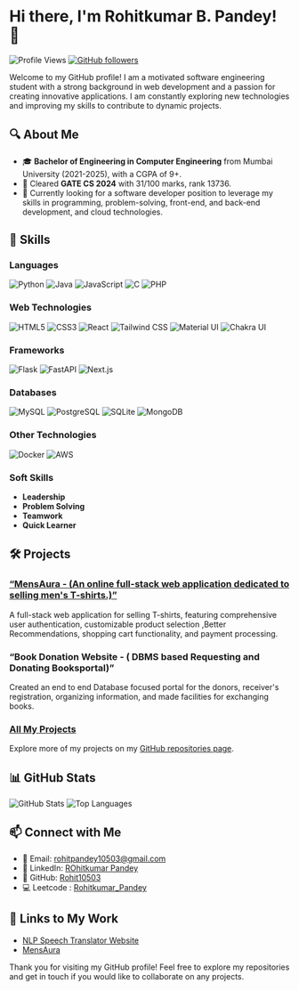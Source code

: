 # Hi there, I'm Rohitkumar B. Pandey! 👋

![Profile Views](https://komarev.com/ghpvc/?username=Rohit10503&color=blueviolet)
[![GitHub followers](https://img.shields.io/github/followers/Rohit10503?label=Follow&style=social)](https://github.com/Rohit10503/?tab=follow)

Welcome to my GitHub profile! I am a motivated software engineering student with a strong background in web development and a passion for creating innovative applications. I am constantly exploring new technologies and improving my skills to contribute to dynamic projects.

## 🔍 About Me

- 🎓 **Bachelor of Engineering in Computer Engineering** from Mumbai University (2021-2025), with a CGPA of 9+.
- 🌟 Cleared **GATE CS 2024** with 31/100 marks, rank 13736.
- 💼 Currently looking for a software developer position to leverage my skills in programming, problem-solving, front-end, and back-end development, and cloud technologies.

## 🚀 Skills

### Languages
![Python](https://img.shields.io/badge/-Python-3776AB?style=flat&logo=python&logoColor=white)
![Java](https://img.shields.io/badge/-Java-007396?style=flat&logo=java&logoColor=white)
![JavaScript](https://img.shields.io/badge/-JavaScript-F7DF1E?style=flat&logo=javascript&logoColor=black)
![C](https://img.shields.io/badge/-C-A8B9CC?style=flat&logo=c&logoColor=white)
![PHP](https://img.shields.io/badge/-PHP-777BB4?style=flat&logo=php&logoColor=white)

### Web Technologies
![HTML5](https://img.shields.io/badge/-HTML5-E34F26?style=flat&logo=html5&logoColor=white)
![CSS3](https://img.shields.io/badge/-CSS3-1572B6?style=flat&logo=css3)
![React](https://img.shields.io/badge/-React-61DAFB?style=flat&logo=react&logoColor=white)
![Tailwind CSS](https://img.shields.io/badge/-Tailwind%20CSS-38B2AC?style=flat&logo=tailwind-css&logoColor=white)
![Material UI](https://img.shields.io/badge/-Material%20UI-0081CB?style=flat&logo=material-ui&logoColor=white)
![Chakra UI](https://img.shields.io/badge/-Chakra%20UI-319795?style=flat&logo=chakra-ui&logoColor=white)

### Frameworks
![Flask](https://img.shields.io/badge/-Flask-000000?style=flat&logo=flask&logoColor=white)
![FastAPI](https://img.shields.io/badge/-FastAPI-009688?style=flat&logo=fastapi&logoColor=white)
![Next.js](https://img.shields.io/badge/-Next.js-000000?style=flat&logo=next-dot-js&logoColor=white)

### Databases
![MySQL](https://img.shields.io/badge/-MySQL-4479A1?style=flat&logo=mysql&logoColor=white)
![PostgreSQL](https://img.shields.io/badge/-PostgreSQL-336791?style=flat&logo=postgresql&logoColor=white)
![SQLite](https://img.shields.io/badge/-SQLite-003B57?style=flat&logo=sqlite&logoColor=white)
![MongoDB](https://img.shields.io/badge/-MongoDB-47A248?style=flat&logo=mongodb&logoColor=white)

### Other Technologies
![Docker](https://img.shields.io/badge/-Docker-2496ED?style=flat&logo=docker&logoColor=white)
![AWS](https://img.shields.io/badge/-AWS-232F3E?style=flat&logo=amazon-aws&logoColor=white)

### Soft Skills
- **Leadership**
- **Problem Solving**
- **Teamwork**
- **Quick Learner**

## 🛠️ Projects

### [“MensAura - (An online full-stack web application dedicated to selling men's T-shirts.)”]((https://github.com/Rohit10503/MensAura-fullstack))
A full-stack web application for selling T-shirts, featuring comprehensive user authentication, customizable product selection ,Better Recommendations, shopping cart functionality, and
payment processing.

### “Book Donation Website - ( DBMS based Requesting and Donating Booksportal)”
Created an end to end Database focused portal for the donors, receiver's registration, organizing information, and made facilities for exchanging books.

### [All My Projects](https://github.com/Rohit10503?tab=repositories)
Explore more of my projects on my [GitHub repositories page](https://github.com/Rohit10503?tab=repositories).


## 📊 GitHub Stats

![GitHub Stats](https://github-readme-stats.vercel.app/api?username=Rohit10503&show_icons=true&theme=radical)
![Top Languages](https://github-readme-stats.vercel.app/api/top-langs/?username=Rohit10503&layout=compact&theme=radical)

## 📫 Connect with Me

- 📧 Email: [rohitpandey10503@gmail.com](mailto:rohitpandey10503@gmail.com)
- 💼 LinkedIn: [ROhitkumar Pandey](https://linkedin.com/in/rohitkumar-pandey)
- 🐙 GitHub: [Rohit10503](https://github.com/Rohit10503)
- 💻 Leetcode : [Rohitkumar_Pandey](https://leetcode.com/u/Rohitkumar_Pandey/)

## 🔗 Links to My Work

- [NLP Speech Translator Website](https://lang1234.vercel.app/)
- [MensAura](https://mensaura.vercel.app)

Thank you for visiting my GitHub profile! Feel free to explore my repositories and get in touch if you would like to collaborate on any projects.
